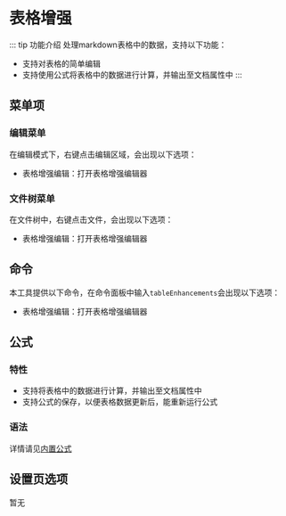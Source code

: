 # 表格增强

::: tip 功能介绍
处理markdown表格中的数据，支持以下功能：

-  支持对表格的简单编辑
-  支持使用公式将表格中的数据进行计算，并输出至文档属性中
:::

## 菜单项
### 编辑菜单
在编辑模式下，右键点击编辑区域，会出现以下选项：
-  表格增强编辑：打开表格增强编辑器

### 文件树菜单
在文件树中，右键点击文件，会出现以下选项：
-  表格增强编辑：打开表格增强编辑器

## 命令
本工具提供以下命令，在命令面板中输入`tableEnhancements`会出现以下选项：
-  表格增强编辑：打开表格增强编辑器

## 公式
### 特性

-  支持将表格中的数据进行计算，并输出至文档属性中
-  支持公式的保存，以便表格数据更新后，能重新运行公式

### 语法
详情请见[内置公式](./formula.md)

## 设置页选项
暂无